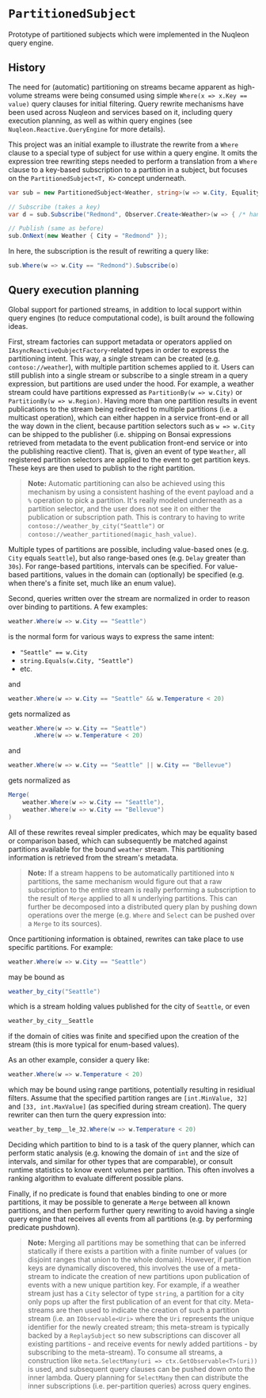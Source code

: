 # `PartitionedSubject`

Prototype of partitioned subjects which were implemented in the Nuqleon query engine.

## History

The need for (automatic) partitioning on streams became apparent as high-volume streams were being consumed using simple `Where(x => x.Key == value)` query clauses for initial filtering. Query rewrite mechanisms have been used across Nuqleon and services based on it, including query execution planning, as well as within query engines (see `Nuqleon.Reactive.QueryEngine` for more details).

This project was an initial example to illustrate the rewrite from a `Where` clause to a special type of subject for use within a query engine. It omits the expression tree rewriting steps needed to perform a translation from a `Where` clause to a key-based subscription to a partition in a subject, but focuses on the `PartitionedSubject<T, K>` concept underneath.

```csharp
var sub = new PartitionedSubject<Weather, string>(w => w.City, EqualityComparer<string>.Default);

// Subscribe (takes a key)
var d = sub.Subscribe("Redmond", Observer.Create<Weather>(w => { /* handle events within partition */ }));

// Publish (same as before)
sub.OnNext(new Weather { City = "Redmond" });
```

In here, the subscription is the result of rewriting a query like:

```csharp
sub.Where(w => w.City == "Redmond").Subscribe(o)
```

## Query execution planning

Global support for partioned streams, in addition to local support within query engines (to reduce computational code), is built around the following ideas.

First, stream factories can support metadata or operators applied on `IAsyncReactiveQubjectFactory`-related types in order to express the partitioning intent. This way, a single stream can be created (e.g. `contoso://weather`), with multiple partition schemes applied to it. Users can still publish into a single stream or subscribe to a single stream in a query expression, but partitions are used under the hood. For example, a weather stream could have partitions expressed as `PartitionBy(w => w.City)` or `PartitionBy(w => w.Region)`. Having more than one partition results in event publications to the stream being redirected to multiple partitions (i.e. a multicast operation), which can either happen in a service front-end or all the way down in the client, because partition selectors such as `w => w.City` can be shipped to the publisher (i.e. shipping on Bonsai expressions retrieved from metadata to the event publication front-end service or into the publishing reactive client). That is, given an event of type `Weather`, all registered partition selectors are applied to the event to get partition keys. These keys are then used to publish to the right partition.

> **Note:** Automatic partitioning can also be achieved using this mechanism by using a consistent hashing of the event payload and a `%` operation to pick a partition. It's really modeled underneath as a partition selector, and the user does not see it on either the publication or subscription path. This is contrary to having to write `contoso://weather_by_city("Seattle")` or `contoso://weather_partitioned(magic_hash_value)`.

Multiple types of partitions are possible, including value-based ones (e.g. `City` equals `Seattle`), but also range-based ones (e.g. `Delay` greater than `30s`). For range-based partitions, intervals can be specified. For value-based partitions, values in the domain can (optionally) be specified (e.g. when there's a finite set, much like an enum value).

Second, queries written over the stream are normalized in order to reason over binding to partitions. A few examples:

```csharp
weather.Where(w => w.City == "Seattle")
```

is the normal form for various ways to express the same intent:

- `"Seattle" == w.City`
- `string.Equals(w.City, "Seattle")`
- etc.

and

```csharp
weather.Where(w => w.City == "Seattle" && w.Temperature < 20)
```

gets normalized as

```csharp
weather.Where(w => w.City == "Seattle")
       .Where(w => w.Temperature < 20)
```

and

```csharp
weather.Where(w => w.City == "Seattle" || w.City == "Bellevue")
```

gets normalized as

```csharp
Merge(
    weather.Where(w => w.City == "Seattle"),
    weather.Where(w => w.City == "Bellevue")
)
```

All of these rewrites reveal simpler predicates, which may be equality based or comparison based, which can subsequently be matched against partitions available for the bound `weather` stream. This partitioning information is retrieved from the stream's metadata.

> **Note:** If a stream happens to be automatically partitioned into `N` partitions, the same mechanism would figure out that a raw subscription to the entire stream is really performing a subscription to the result of `Merge` applied to all `N` underlying partitions. This can further be decomposed into a distributed query plan by pushing down operations over the merge (e.g. `Where` and `Select` can be pushed over a `Merge` to its sources).

Once partitioning information is obtained, rewrites can take place to use specific partitions. For example:

```csharp
weather.Where(w => w.City == "Seattle")
```

may be bound as

```csharp
weather_by_city("Seattle")
```

which is a stream holding values published for the city of `Seattle`, or even

```csharp
weather_by_city__Seattle
```

if the domain of cities was finite and specified upon the creation of the stream (this is more typical for enum-based values).

As an other example, consider a query like:

```csharp
weather.Where(w => w.Temperature < 20)
```

which may be bound using range partitions, potentially resulting in residiual filters. Assume that the specified partition ranges are `[int.MinValue, 32]` and `[33, int.MaxValue]` (as specified during stream creation). The query rewriter can then turn the query expression into:

```csharp
weather_by_temp__le_32.Where(w => w.Temperature < 20)
```

Deciding which partition to bind to is a task of the query planner, which can perform static analysis (e.g. knowing the domain of `int` and the size of intervals, and similar for other types that are comparable), or consult runtime statistics to know event volumes per partition. This often involves a ranking algorithm to evaluate different possible plans.

Finally, if no predicate is found that enables binding to one or more partitions, it may be possible to generate a `Merge` between all known partitions, and then perform further query rewriting to avoid having a single query engine that receives all events from all partitions (e.g. by performing predicate pushdown).

> **Note:** Merging all partitions may be something that can be inferred statically if there exists a partition with a finite number of values (or disjoint ranges that union to the whole domain). However, if partition keys are dynamically discovered, this involves the use of a meta-stream to indicate the creation of new partitions upon publication of events with a new unique partition key. For example, if a weather stream just has a `City` selector of type `string`, a partition for a city only pops up after the first publication of an event for that city. Meta-streams are then used to indicate the creation of such a partition stream (i.e. an `IObservable<Uri>` where the `Uri` represents the unique identifier for the newly created stream; this meta-stream is typically backed by a `ReplaySubject` so new subscriptions can discover all existing partitions - and receive events for newly added partitions - by subscribing to the meta-stream). To consume all streams, a construction like `meta.SelectMany(uri => ctx.GetObservable<T>(uri))` is used, and subsequent query clauses can be pushed down onto the inner lambda. Query planning for `SelectMany` then can distribute the inner subscriptions (i.e. per-partition queries) across query engines.
